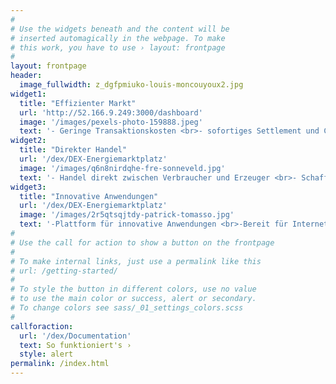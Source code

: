 ```yaml
---
#
# Use the widgets beneath and the content will be
# inserted automagically in the webpage. To make
# this work, you have to use › layout: frontpage
#
layout: frontpage
header:
  image_fullwidth: z_dgfpmiuko-louis-moncouyoux2.jpg
widget1:
  title: "Effizienter Markt"
  url: 'http://52.166.9.249:3000/dashboard'
  image: '/images/pexels-photo-159888.jpeg'
  text: '- Geringe Transaktionskosten <br>- sofortiges Settlement und Clearing <br>- Abrechnung nach Smart Meter'
widget2:
  title: "Direkter Handel"
  url: '/dex/DEX-Energiemarktplatz'
  image: '/images/q6n8nirdqhe-fre-sonneveld.jpg'
  text: '- Handel direkt zwischen Verbraucher und Erzeuger <br>- Schaffung langfristig sinnvoller Anreize <br>-optimale Ressourcenallokation durch flexiblen Marktpreis'
widget3:
  title: "Innovative Anwendungen"
  url: '/dex/DEX-Energiemarktplatz'
  image: '/images/2r5qtsqjtdy-patrick-tomasso.jpg'
  text: '-Plattform für innovative Anwendungen <br>-Bereit für Internet of Things und Smart Home'
#
# Use the call for action to show a button on the frontpage
#
# To make internal links, just use a permalink like this
# url: /getting-started/
#
# To style the button in different colors, use no value
# to use the main color or success, alert or secondary.
# To change colors see sass/_01_settings_colors.scss
#
callforaction:
  url: '/dex/Documentation'
  text: So funktioniert's ›
  style: alert
permalink: /index.html
---
```


<!-- <div id="videoModal" class="reveal-modal large" data-reveal=""> -->
<!--   <div class="flex-video widescreen vimeo" style="display: block;"> -->
<!--     <iframe width="1280" height="720" src="https://www.youtube.com/embed/3b5zCFSmVvU" frameborder="0" allowfullscreen></iframe> -->
<!--   </div> -->
<!--   <a class="close-reveal-modal">&#215;</a> -->
<!-- </div> -->
